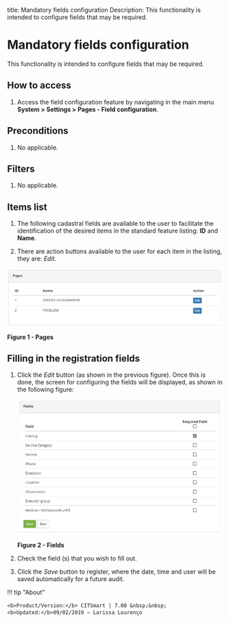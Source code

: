 title: Mandatory fields configuration
Description: This functionality is intended to configure fields that may be required.
# Mandatory fields configuration

This functionality is intended to configure fields that may be required.

How to access
--------------

1. Access the field configuration feature by navigating in the main menu **System > Settings > Pages - Field configuration**.

Preconditions
---------------

1. No applicable.

Filters
---------

1. No applicable.

Items list
--------------------

1. The following cadastral fields are available to the user to facilitate the identification of the desired items in the standard 
feature listing: **ID** and **Name**.

2. There are action buttons available to the user for each item in the listing, they are: *Edit*.

![Pages](images/fields.img1.jpg)

**Figure 1 - Pages**

Filling in the registration fields
--------------------------------------

1. Click the *Edit* button (as shown in the previous figure). Once this is done, the screen for configuring the fields will be 
displayed, as shown in the following figure:

    ![Fields](images/fields.img2.jpg)
    
    **Figure 2 - Fields**
    
2. Check the field (s) that you wish to fill out.

3. Click the *Save* button to register, where the date, time and user will be saved automatically for a future audit.

!!! tip "About"

    <b>Product/Version:</b> CITSmart | 7.00 &nbsp;&nbsp;
    <b>Updated:</b>09/02/2019 – Larissa Lourenço
